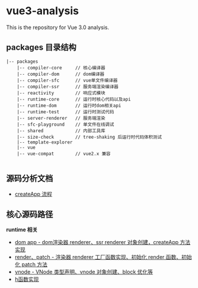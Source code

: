 # vue3-analysis
This is the repository for Vue 3.0 analysis.

## packages 目录结构

```shell
|-- packages
    |-- compiler-core     // 核心编译器
    |-- compiler-dom      // dom编译器
    |-- compiler-sfc      // vue单文件编译器
    |-- compiler-ssr      // 服务端渲染编译器
    |-- reactivity        // 响应式模块
    |-- runtime-core      // 运行时核心代码以及api
    |-- runtime-dom       // 运行时dom相关api
    |-- runtime-test      // 运行时测试代码
    |-- server-renderer   // 服务端渲染
    |-- sfc-playground    // 单文件在线调试
    |-- shared            // 内部工具库
    |-- size-check        // tree-shaking 后运行时代码体积测试
    |-- template-explorer
    |-- vue
    |-- vue-compat        // vue2.x 兼容
    
```
## 源码分析文档

- [createApp 流程](docs/createApp流程.md)

## 核心源码路径

**runtime 相关**
- [dom app - dom渲染器 renderer、ssr renderer 对象创建，createApp 方法实现](packages/runtime-dom/src/index.ts)
- [render、patch - 渲染器 renderer 工厂函数实现、初始化 render 函数、初始化 patch 方法](packages/runtime-core/src/renderer.ts)
- [vnode - VNode 类型声明、vnode 对象创建、block 优化等](packages/runtime-core/src/vnode.ts)
- [h函数实现](packages/runtime-core/src/h.ts)

